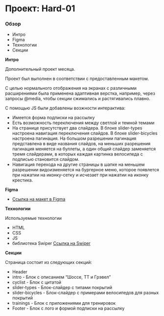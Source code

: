 # Проект: Hard-01

### Обзор

- Интро
- Figma
- Технологии
- Секции

**Интро**

Дополнительный проект месяца.

Проект был выполнен в соответствии с предоставленным макетом.

С целью нормального отображения на экранах с различными расширениями была применена адаптивная верстка, например, через запросы @media, чтобы секции сжимались и растягивались плавно.

С помощью JS были добавлены возжности интерактива:

- Имеется форма подписки на рассылку
- Есть возможность переключения между светлой и темной темами
- На странице присутствует два слайдера. В блоке slider-types настроена навигация переключения слайдов. В блоке slider-bicycles настроена пагинация. На большом разрешении пагинация представлена в виде названия слайдов, на меньших разрешения пагинация меняется на буллеты, а один общий слайдер заменяется тремя слайдерами, в которых каждая картинка велосипеда с подписью становится слайдом.
- Навигация перехода на другие страницы в шапке на меньшем разрешении видоизменяется на бургерное меню, которое появлется при нажатии на иконку-сетку и исчезает при нажатии на иконку крестика.

**Figma**

- [Ссылка на макет в Figma](https://www.figma.com/file/G3UWFlQmNtNs67751YiDH2/Month-of-Landings?node-id=6%3A1121)

**Технологии**

Используемые технологии

- HTML
- CSS
- JS
- библиотека Swiper [Ссылка на Swiper](https://swiperjs.com/)

**Секции**

Страница состоит из следующих секций:

- Header
- intro - Блок с описанием “Шоссе, ТТ и Грэвел”
- cyclist - Блок с цитатой
- slider-types - Блок-слайдер с типами покрытий
- slider-bicycles - Блок-слайдер с примерами велосипедов для разных покрытий
- trainings - Блок с приложениями для тренировок
- Footer - Блок с лого и формой подписки на рассылку
